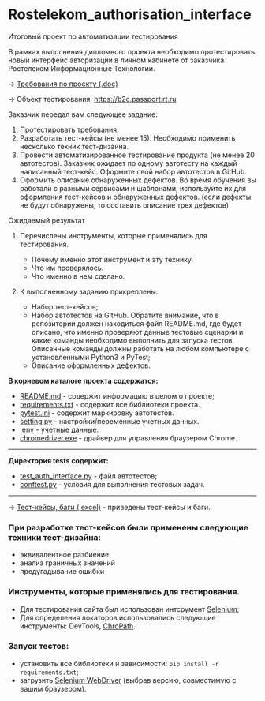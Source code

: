 # Rostelekom_authorisation_interface
Итоговый проект по автоматизации тестирования

В рамках выполнения дипломного проекта необходимо протестировать новый интерфейс авторизации в личном кабинете от заказчика Ростелеком Информационные Технологии. 

→ [Требования по проекту (.doc)](https://docs.google.com/document/d/1Dj5SPqbdxAhikzC1mW5WBj78GOk2aorq/edit?usp=sharing&ouid=108321920590172667184&rtpof=true&sd=true)

→ Объект тестирования: https://b2c.passport.rt.ru



Заказчик передал вам следующее задание:

1. Протестировать требования.
2. Разработать тест-кейсы (не менее 15). Необходимо применить несколько техник тест-дизайна.
3. Провести автоматизированное тестирование продукта (не менее 20 автотестов). Заказчик ожидает по одному автотесту на каждый написанный тест-кейс. Оформите свой набор автотестов в GitHub.
4. Оформить описание обнаруженных дефектов. Во время обучения вы работали с разными сервисами и шаблонами, используйте их для оформления тест-кейсов и обнаруженных дефектов. (если дефекты не будут обнаружены, то составить описание трех дефектов)



Ожидаемый результат

1. Перечислены инструменты, которые применялись для тестирования.

   * Почему именно этот инструмент и эту технику.
   * Что им проверялось.
   * Что именно в нем сделано.
   
2. К выполненному заданию прикреплены:

   * Набор тест-кейсов;
   * Набор автотестов на GitHub. Обратите внимание, что в репозитории должен находиться файл README.md, где будет описано, что именно проверяют данные тестовые сценарии и какие команды необходимо выполнить для запуска тестов. Описанные команды должны работать на любом компьютере с установленными Python3 и PyTest;
   * Описание оформленных дефектов.
  

**В корневом каталоге проекта содержатся:**
* [README.md](https://github.com/vladimT/Rostelekom_authorisation_interface/blob/master/README.md) - содержит информацию в целом о проекте;
* [requirements.txt](https://github.com/vladimT/Rostelekom_authorisation_interface/blob/master/requirements.txt) - содержит все библиотеки проекта.
* [pytest.ini](https://github.com/vladimT/Rostelekom_authorisation_interface/blob/master/pytest.ini) - содержит маркировку автотестов.
* [setting.py](https://github.com/vladimT/Rostelekom_authorisation_interface/blob/master/settings.py) - настройки/переменные учетных данных.
* [.env](https://github.com/vladimT/Rostelekom_authorisation_interface/blob/master/.env) - учетные данные.
* [chromedriver.exe](https://github.com/vladimT/Rostelekom_authorisation_interface/blob/master/chromedriver.exe) - драйвер для управления браузером Chrome.

***
**Директория tests содержит:**
* [test_auth_interface.py](https://github.com/vladimT/Rostelekom_authorisation_interface/blob/master/tests/test_auth_interface.py) - файл автотестов;
* [conftest.py](https://github.com/vladimT/Rostelekom_authorisation_interface/blob/master/tests/conftest.py) - условия для выполнения тестовых задач.
***
→ [Тест-кейсы, баги (.excel)](https://docs.google.com/document/d/1t_J-Egd7ABMViIbvhhZAqJXhzZJ5CnqA/edit?usp=sharing&ouid=108321920590172667184&rtpof=true&sd=true) - приведены тест-кейсы и баги.  

### При разработке тест-кейсов были применены следующие техники тест-дизайна: 
 
* эквивалентное разбиение
* анализ граничных значений
* предугадывание ошибки


### Инструменты, которые применялись для тестирования.

* Для тестирования сайта был использован 
интсрумент [Selenium](https://www.selenium.dev/);
* Для определения локаторов использовались 
следующие инструменты: DevTools, [ChroPath](https://chrome.google.com/webstore/detail/chropath/ljngjbnaijcbncmcnjfhigebomdlkcjo). 

### Запуск тестов:
* установить все библиотеки и зависимости: `pip install -r requirements.txt`;
* загрузить [Selenium WebDriver](https://chromedriver.chromium.org/downloads) (выбрав версию, совместимую с вашим браузером).
